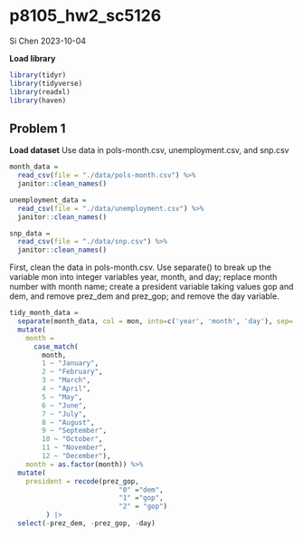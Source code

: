 p8105_hw2_sc5126
================
Si Chen
2023-10-04

**Load library**

``` r
library(tidyr)
library(tidyverse)
library(readxl)
library(haven)
```

## Problem 1

**Load dataset** Use data in pols-month.csv, unemployment.csv, and
snp.csv

``` r
month_data = 
  read_csv(file = "./data/pols-month.csv") %>% 
  janitor::clean_names()

unemployment_data = 
  read_csv(file = "./data/unemployment.csv") %>% 
  janitor::clean_names()

snp_data = 
  read_csv(file = "./data/snp.csv") %>% 
  janitor::clean_names()
```

First, clean the data in pols-month.csv. Use separate() to break up the
variable mon into integer variables year, month, and day; replace month
number with month name; create a president variable taking values gop
and dem, and remove prez_dem and prez_gop; and remove the day variable.

``` r
tidy_month_data = 
  separate(month_data, col = mon, into=c('year', 'month', 'day'), sep='-', convert = TRUE) %>% 
  mutate(
    month = 
      case_match(
        month, 
        1 ~ "January", 
        2 ~ "February",
        3 ~ "March",
        4 ~ "April",
        5 ~ "May",
        6 ~ "June",
        7 ~ "July",
        8 ~ "August",
        9 ~ "September",
        10 ~ "October",
        11 ~ "November",
        12 ~ "December"),
    month = as.factor(month)) %>% 
  mutate(
    president = recode(prez_gop,
                           "0" ="dem",
                           "1" ="gop",
                           "2" = "gop")
         ) |> 
  select(-prez_dem, -prez_gop, -day)
```
